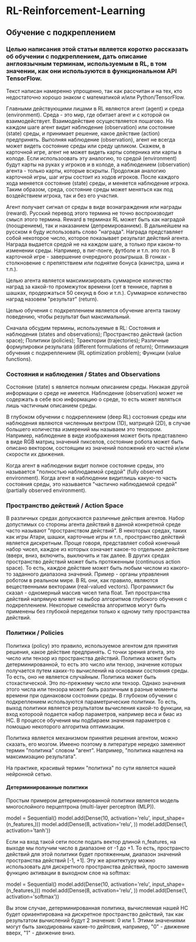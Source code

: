 # RL-Reinforcement-Learning
## Обучение с подкреплением
### Целью написания этой статьи является коротко рассказать об обучении с подкреплением, дать описание англоязычным терминам, используемым в RL, в том значении, как они используются в функциональном API TensorFlow.

Текст написан намеренно упрощенно, так как рассчитан и на тех, кто недостаточно хорошо знаком с математикой и/или Python/TensorFlow.

Главными действующими лицами в RL являются агент (agent) и среда (environment). Среда - это мир, где обитает агент и с которой он взаимодействует. Взаимодействие осуществляется пошагово. На каждом шаге агент видит наблюдение (observation) или состояние (state) среды, и принимает решение, какое действие (action) предпринять. Выполняя наблюдение (observation), агент не всегда может видеть состояние среды или среду целиком. Скажем, в карточной игре, агент не может видеть карты соперника или карты в колоде. Если использоовать эту аналогию, то средой (environment) будут карты на руках у игроков и в колоде, а наблюдением (observation) агента - только карты, которые вскрыты. Продолжая аналогию карточной игры, шаг игры состоит из ходов игроков. После каждого хода меняется состояние (state) среды, и меняется наблюдение игрока. Таким образом, среда, состояние среды может меняться как под воздействием игрока, так и без его участия.

Агент получает сигнал от среды в виде вознаграждения или награды (reward). Русский перевод этого термина не точно воспроизводит смысл этого термина. Reward в терминах RL может быть как наградой (поощрением), так и наказанием (депремированием). В дальнейшем на русском я буду использовать слово "награда". Награда представляет собой некоторое число, которое показывает результат действий агента. Награда выдается средой не на каждом шаге, а только при каком-то изменении среды. Например, в пиг-понге, футболе и т.п. это гол. В карточной игре - завершение очередного розыгрыша. В гонках - столкновение с препятствием или поднятие бонуса (канистра, шина и т.п.).

Целью агента является максимизировать суммарное количество наград за какой-то промежуток времени (сет в теннисе, партия в шашках, продержаться 50 секунд в бою и т.п.). Суммарное количество наград назовем "результат" (return).

Целью обучения с подкреплением является обучение агента такому поведению, чтобы результат был максимальный.

Сначала обсудим термины, используемые в RL:
Состояния  и наблюдения (states and observations);
Пространство действий (action space);
Политики (policies);
Траектории (trajectories);
Различные формулировки результата (different formulations of return);
Оптимизация обучения с подкреплением (RL optimization problem);
Функции (value functions).

### Состояния и наблюдения / States and Observations
Состояние (state)  s является полным описанием среды. Никакая другой информации о среде не имеется. Наблюдение (observation) может не содержать в себе всю информацию о среде, то есть может являться лишь частичным описанием среды.

В глубоком обучении с подкреплением (deep RL) состояния среды или наблюдения являются численным вектром (1D), матрицей (2D), в случае большего количества измерений мы называем это тензором. Например, наблюдение в виде изображения может бють представлено в виде RGB матриц значений пикселов, состояние робота может быть описано вектором, состоящим из значений  положений его частей и/или скорости их движения.

Когда агент в наблюдении видит полное состояние среды, это называется "полностью наблюдаемой средой" (fully observed environment). Когда агент в наблюдении видитлишь какую-то часть состояния среды, это называется "частично наблюдаемой средой" (partially observed environment).

### Пространство действий / Action Space
В различных средах допускаются различные действия агентов. Набор допустимых со стороны агента действий в данной конкретной среде часто называют "пространством действий". 
В некоторых средах, таких как игры Атари, шашки, карточные игры и т.п., пространство действий является дискретным. Проще говоря, представляет собой конечный набор чисел, каждое из которых означает какое-то отдельное действие (вверх, вниз, включить, выключить и так далее.
В других средах пространство действий может быть протяженным (continuous action space). То есть, каждое действие может быть любым числом из какого-то заданного диапазона значений. Пример - органы управления роботом в реальном мире. В RL они, как правило, являются вещественными векторами (real-valued vectors). Программист бы сказал - одномерный массив чисел типа float.
Тип пространства действий напрямую влияет на выбор алгоритмов глубокого обучения с подкреплением. Некоторые семейства алгоритмов могут быть применены без глубокой переделки только к одному типу пространства действий.

### Политики / Policies
Политика (policy) это правило, используемое агентом для принятия решения, какое действие предпринять. С точки зрения агента, это число или тензор из пространства действий.
Политика может быть детерминированной, то есть это число или тензор, значение которых получается путем каких-то вычислений на основании состояния среды. То есть, оно не является случайным.
Политика может быть стохастической. Это по-прежнему число или тензор. Однако значения этого числа или тензора может быть различным в разные моменты времени при одинаковом состоянии среды.
В глубоком обучении с подкреплением используются параметрические политики. То есть, выход политики является результатом вычисления какой-то функции, на вход котороой подается набор параметров, например веса и биас из НС. В процессе обучения мы подбираем значения параметров с помощью некоторого алгоритма оптимизации. 

Политика является механизмом принятия решения агентом, можно сказать, его мозгом. Имеено поэтому в литературе нередко заменяют термин "политика" словом "агент". Например, "политика нацелена на максимизацию результата".

На практике, красивый термин "политика" по сути является нашей нейронной сетью.

#### Детерминированные политики
Простым примером детерменированной политики является модель многослойного перцептрона (multi-layer perceptron (MLP)). 

model = Sequential()
model.add(Dense(10, activation='relu', input_shape=(n_features,)))
model.add(Dense(8, activation='relu', ))
model.add(Dense(1, activation='tanh'))

Если на вход такой сети после подать вектор длиной n_features, на выходе мы получим число в диапазоне от -1 до +1. То есть, пространсто действий для этой политики будет протяженным, диапазон значений пространства действий [-1, +1].
Эту же архитектуру можно использовать для дискретного пространства действий, просто заменив функцию активации в выходном слое на softmax:

model = Sequential()
model.add(Dense(10, activation='relu', input_shape=(n_features,)))
model.add(Dense(8, activation='relu', ))
model.add(Dense(1, activation='softmax'))

Вы этом случае, детерминированная политика, вычисляемая нашей НС будет ориаентирована на дискретное пространство действий, так как результатом вычислений будут 2 значения: 0 или 1. Этими значениями могут быть закодированы какие-то дейтсвия, например, "0" - движение вверх, "1" - движение вниз.

